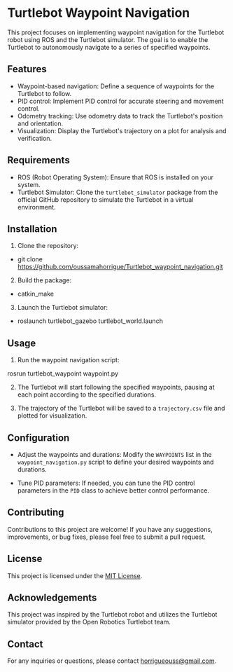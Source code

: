 # Turtlebot Waypoint Navigation

This project focuses on implementing waypoint navigation for the Turtlebot robot using ROS and the Turtlebot simulator. The goal is to enable the Turtlebot to autonomously navigate to a series of specified waypoints.

## Features

- Waypoint-based navigation: Define a sequence of waypoints for the Turtlebot to follow.
- PID control: Implement PID control for accurate steering and movement control.
- Odometry tracking: Use odometry data to track the Turtlebot's position and orientation.
- Visualization: Display the Turtlebot's trajectory on a plot for analysis and verification.

## Requirements

- ROS (Robot Operating System): Ensure that ROS is installed on your system.
- Turtlebot Simulator: Clone the `turtlebot_simulator` package from the official GitHub repository to simulate the Turtlebot in a virtual environment.

## Installation

1. Clone the repository:
- git clone https://github.com/oussamahorrigue/Turtlebot_waypoint_navigation.git


2. Build the package:
- catkin_make


3. Launch the Turtlebot simulator:
- roslaunch turtlebot_gazebo turtlebot_world.launch


## Usage

1. Run the waypoint navigation script:

rosrun turtlebot_waypoint waypoint.py


2. The Turtlebot will start following the specified waypoints, pausing at each point according to the specified durations.

3. The trajectory of the Turtlebot will be saved to a `trajectory.csv` file and plotted for visualization.

## Configuration

- Adjust the waypoints and durations: Modify the `WAYPOINTS` list in the `waypoint_navigation.py` script to define your desired waypoints and durations.

- Tune PID parameters: If needed, you can tune the PID control parameters in the `PID` class to achieve better control performance.

## Contributing

Contributions to this project are welcome! If you have any suggestions, improvements, or bug fixes, please feel free to submit a pull request.

## License

This project is licensed under the [MIT License](LICENSE).

## Acknowledgements

This project was inspired by the Turtlebot robot and utilizes the Turtlebot simulator provided by the Open Robotics Turtlebot team.

## Contact

For any inquiries or questions, please contact [horrigueouss@gmail.com](mailto:horrigueouss@gmail.com).

